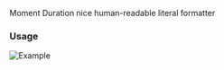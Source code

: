 Moment Duration nice human-readable literal formatter

### Usage

![Example](https://monosnap.com/image/aIdco3gygZDvKIOmZ0MvQ95bjH6AuU.png?new=1)
